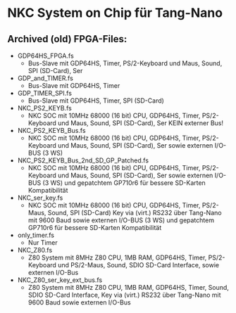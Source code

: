 # NKC System on Chip für Tang-Nano

## Archived (old) FPGA-Files:
- GDP64HS_FPGA.fs
   - Bus-Slave mit GDP64HS, Timer, PS/2-Keyboard und Maus, Sound, SPI (SD-Card), Ser
- GDP_and_TIMER.fs
   - Bus-Slave mit GDP64HS, Timer
- GDP_TIMER_SPI.fs
   - Bus-Slave mit GDP64HS, Timer, SPI (SD-Card)
- NKC_PS2_KEYB.fs
   - NKC SOC mit 10MHz 68000 (16 bit) CPU, GDP64HS, Timer, PS/2-Keyboard und Maus, Sound, SPI (SD-Card), Ser
     KEIN externer Bus!
- NKC_PS2_KEYB_Bus.fs
   - NKC SOC mit 10MHz 68000 (16 bit) CPU, GDP64HS, Timer, PS/2-Keyboard und Maus, Sound, SPI (SD-Card), Ser
     sowie externen I/O-BUS (3 WS)
- NKC_PS2_KEYB_Bus_2nd_SD_GP_Patched.fs
   - NKC SOC mit 10MHz 68000 (16 bit) CPU, GDP64HS, Timer, PS/2-Keyboard und Maus, Sound, SPI (SD-Card), Ser
     sowie externen I/O-BUS (3 WS) und gepatchtem GP710r6 für bessere SD-Karten Kompatibilität
- NKC_ser_key.fs
   - NKC SOC mit 10MHz 68000 (16 bit) CPU, GDP64HS, Timer, PS/2-Maus, Sound, SPI (SD-Card)
     Key via (virt.) RS232 über Tang-Nano mit 9600 Baud
     sowie externen I/O-BUS (3 WS) und gepatchtem GP710r6 für bessere SD-Karten Kompatibilität
- only_timer.fs
   - Nur Timer
- NKC_Z80.fs
   - Z80 System mit 8MHz Z80 CPU, 1MB RAM, GDP64HS, Timer, PS/2-Keyboard und PS/2-Maus, Sound, SDIO SD-Card Interface,
     sowie externen I/O-Bus
- NKC_Z80_ser_key_ext_bus.fs
   - Z80 System mit 8MHz Z80 CPU, 1MB RAM, GDP64HS, Timer, Sound, SDIO SD-Card Interface,
     Key via (virt.) RS232 über Tang-Nano mit 9600 Baud
     sowie externen I/O-Bus


